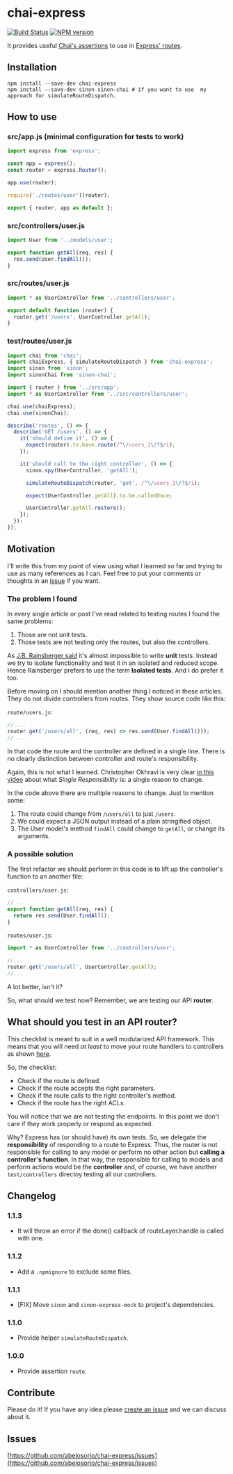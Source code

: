 # chai-express
[![Build Status](https://travis-ci.org/abelosorio/chai-express.svg?branch=master)](https://travis-ci.org/abelosorio/chai-express) [![NPM version](https://img.shields.io/npm/v/chai-express.svg)](https://www.npmjs.com/package/chai-express)

It provides useful [Chai's assertions](https://www.npmjs.com/package/chai)  to use in [Express' routes](https://www.npmjs.com/package/express).

## Installation

```
npm install --save-dev chai-express
npm install --save-dev sinon sinon-chai # if you want to use  my approach for simulateRouteDispatch.
```

## How to use

### src/app.js (minimal configuration for tests to work)

```javascript
import express from 'express';

const app = express();
const router = express.Router();

app.use(router);

require('./routes/user')(router);

export { router, app as default };
```

### src/controllers/user.js
```javascript
import User from '../models/user';

export function getAll(req, res) {
  res.send(User.findAll());
}
```

### src/routes/user.js
```javascript
import * as UserController from '../controllers/user';

export default function (router) {
  router.get('/users', UserController.getAll);
}
```

### test/routes/user.js

```javascript
import chai from 'chai';
import chaiExpress, { simulateRouteDispatch } from 'chai-express';
import sinon from 'sinon';
import sinonChai from 'sinon-chai';

import { router } from '../src/app';
import * as UserController from '../src/controllers/user';

chai.use(chaiExpress);
chai.use(sinonChai);

describe('routes', () => {
  describe('GET /users', () => {
    it('should define it', () => {
      expect(router).to.have.route(/^\/users_1\/?$/i);
    });

    it('should call to the right controller', () => {
      sinon.spy(UserController, 'getAll');

      simulateRouteDispatch(router, 'get', /^\/users_1\/?$/i);

      expect(UserController.getAll).to.be.calledOnce;

      UserController.getAll.restore();
    });
  });
});
```

## Motivation

I'll write this from my point of view using what I learned so far and trying to use as many references as I can. Feel free to put your comments or thoughts in an [issue](https://github.com/abelosorio/chai-express/issues) if you want.

### The problem I found

In every single article or post I've read related to testing routes I found the same problems:

1.  Those are not unit tests.
2.  Those tests are not testing only the routes, but also the controllers.

As [J.B. Rainsberger said](https://vimeo.com/80533536) it's almost impossible to write **unit** tests. Instead we try to isolate functionality and test it in an isolated and reduced scope. Hence Rainsberger prefers to use the term **Isolated tests**. And I do prefer it too.

Before moving on I should mention another thing I noticed in these articles. They do not divide controllers from routes. They show source code like this:

`route/users.js`:
```javascript
// ...
router.get('/users/all', (req, res) => res.send(User.findAll()));
// ...
```

In that code the route and the controller are defined in a single line. There is no clearly distinction between controller and route's responsibility.

Again, this is not what I learned. Christopher Okhravi is very clear [in this video](https://www.youtube.com/watch?v=AEnePs2Evg0) about what *Single Responsibility* is: a single reason to change.

In the code above there are multiple reasons to change. Just to mention some:

1.  The route could change from `/users/all` to just `/users`.
2.  We could expect a JSON output instead of a plain stringified object.
3.  The User model's method `findAll` could change to `getAll`, or change its arguments.

### A possible solution

The first refactor we should perform in this code is to lift up the controller's function to an another file:

`controllers/user.js`:
```javascript
// ...
export function getAll(req, res) {
  return res.send(User.findAll();
}
```

`routes/user.js`:
```javascript
import * as UserController from '../controllers/user';

//...
router.get('/users/all', UserController.getAll);
//...
```

A lot better, isn't it?

So, what should we test now? Remember, we are testing our API **router**.

## What should you test in an API router?

This checklist is meant to suit in a well modularized API framework. This means that you will need *at least* to move your route handlers to controllers as shown [here](#a-possible-solution).

So, the checklist:

- Check if the route is defined.
- Check if the route accepts the right parameters.
- Check if the route calls to the right controller's method.
- Check if the route has the right  ACLs.

You will notice that we are not testing the endpoints. In this point we don't care if they work properly or respond as expected.

Why? Express has (or should have) its own tests. So, we delegate the **responsibility** of responding to a route to Express. Thus, the router is not responsible for calling to any model or perform no other action but **calling a controller's function**. In that way, the responsible for calling to models and perform actions would be the **controller** and, of course, we have another `test/controllers` directoy testing all our controllers.

## Changelog

### 1.1.3

- It will throw an error if the done() callback of routeLayer.handle is called with one.

### 1.1.2

- Add a `.npmignore` to exclude some files.

### 1.1.1

- [FIX] Move `sinon` and `sinon-express-mock` to project's dependencies.

### 1.1.0

- Provide helper `simulateRouteDispatch`.

### 1.0.0

- Provide assertion `route`.

## Contribute

Please do it! If you have any idea please [create an issue](https://github.com/abelosorio/chai-express/issues) and we can discuss about it.


## Issues
[https://github.com/abelosorio/chai-express/issues](https://github.com/abelosorio/chai-express/issues)